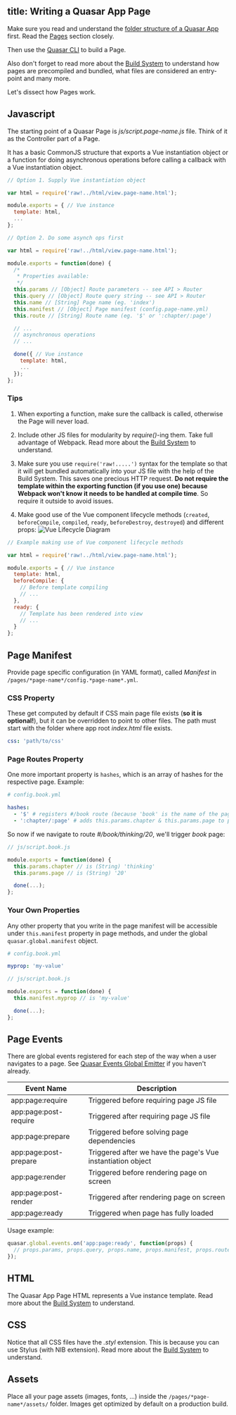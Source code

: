 title: Writing a Quasar App Page
---
Make sure you read and understand the [folder structure of a Quasar App](/guide/quasar-app-structure.html) first. Read the [Pages](/guide/quasar-app-structure.html#Pages) section closely.

Then use the [Quasar CLI](/guide/cli-commands.html#Pages) to build a Page.

Also don't forget to read more about the [Build System](/guide/quasar-build-system.html) to understand how pages are precompiled and bundled, what files are considered an entry-point and many more.

Let's dissect how Pages work.

## Javascript
The starting point of a Quasar Page is *js/script.page-name.js* file. Think of it as the Controller part of a Page.

It has a basic CommonJS structure that exports a Vue instantiation object or a function for doing asynchronous operations before calling a callback with a Vue instantiation object.

``` js
// Option 1. Supply Vue instantiation object

var html = require('raw!../html/view.page-name.html');

module.exports = { // Vue instance
  template: html,
  ...
};
```

``` js
// Option 2. Do some asynch ops first

var html = require('raw!../html/view.page-name.html');

module.exports = function(done) {
  /*
   * Properties available:
   */
  this.params // [Object] Route parameters -- see API > Router
  this.query // [Object] Route query string -- see API > Router
  this.name // [String] Page name (eg. 'index')
  this.manifest // [Object] Page manifest (config.page-name.yml)
  this.route // [String] Route name (eg. '$' or ':chapter/:page')

  // ...
  // asynchronous operations
  // ...

  done({ // Vue instance
    template: html,
    ...
  });
};
```

### Tips

1. When exporting a function, make sure the callback is called, otherwise the Page will never load.

2. Include other JS files for modularity by *require()*-ing them. Take full advantage of Webpack.
Read more about the [Build System](/guide/quasar-build-system.html) to understand.

3. Make sure you use `require('raw!.....')` syntax for the template so that it will get bundled automatically into your JS file with the help of the Build System. This saves one precious HTTP request. **Do not require the template within the exporting function (if you use one) because Webpack won't know it needs to be handled at compile time**. So require it outside to avoid issues.

4. Make good use of the Vue component lifecycle methods (`created`, `beforeCompile`, `compiled`, `ready`, `beforeDestroy`, `destroyed`) and different props:
![Vue Lifecycle Diagram](/images/vue-lifecycle.png "Vue Lifecycle Diagram")
``` js
// Example making use of Vue component lifecycle methods

var html = require('raw!../html/view.page-name.html');

module.exports = { // Vue instance
  template: html,
  beforeCompile: {
    // Before template compiling
    // ...
  },
  ready: {
    // Template has been rendered into view
    // ...
  }
};
```

## Page Manifest
Provide page specific configuration (in YAML format), called *Manifest* in `/pages/*page-name*/config.*page-name*.yml`.

### CSS Property
These get computed by default if CSS main page file exists (**so it is optional!**), but it can be overridden to point to other files. The path must start with the folder where app root *index.html* file exists.
``` yaml
css: 'path/to/css'
```

### Page Routes Property
One more important property is `hashes`, which is an array of hashes for the respective page. Example:
``` yaml
# config.book.yml

hashes:
  - '$' # registers #/book route (because 'book' is the name of the page)
  - ':chapter/:page' # adds this.params.chapter & this.params.page to page's main script when using a function
```
So now if we navigate to route *#/book/thinking/20*, we'll trigger *book* page:
``` js
// js/script.book.js

module.exports = function(done) {
  this.params.chapter // is (String) 'thinking'
  this.params.page // is (String) '20'

  done(...);
};
```

### Your Own Properties
Any other property that you write in the page manifest will be accessible under `this.manifest` property in page methods, and under the global `quasar.global.manifest` object.

``` yaml
# config.book.yml

myprop: 'my-value'
```
``` js
// js/script.book.js

module.exports = function(done) {
  this.manifest.myprop // is 'my-value'

  done(...);
};
```

## Page Events
There are global events registered for each step of the way when a user navigates to a page. See [Quasar Events Global Emitter](/api/core-js-events.html#Global_Events_Emitter) if you haven't already.

| Event Name | Description |
| --- | --- |
| app:page:require | Triggered before requiring page JS file |
| app:page:post-require | Triggered after requiring page JS file |
| app:page:prepare | Triggered before solving page dependencies |
| app:page:post-prepare | Triggered after we have the page's Vue instantiation object |
| app:page:render | Triggered before rendering page on screen |
| app:page:post-render | Triggered after rendering page on screen |
| app:page:ready | Triggered when page has fully loaded |

Usage example:
``` js
quasar.global.events.on('app:page:ready', function(props) {
  // props.params, props.query, props.name, props.manifest, props.route, ... available
});
```

## HTML
The Quasar App Page HTML represents a Vue instance template. Read more about the [Build System](/guide/quasar-build-system.html#HTML_Files) to understand.


## CSS
Notice that all CSS files have the *.styl* extension. This is because you can use Stylus (with NIB extension). Read more about the [Build System](/guide/quasar-build-system.html) to understand.

## Assets
Place all your page assets (images, fonts, ...) inside the `/pages/*page-name*/assets/` folder.
Images get optimized by default on a production build.

